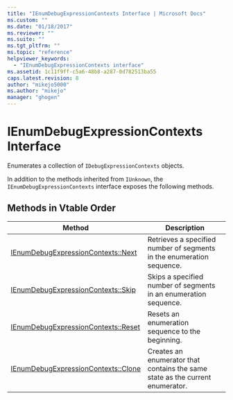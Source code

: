```yaml
---
title: "IEnumDebugExpressionContexts Interface | Microsoft Docs"
ms.custom: ""
ms.date: "01/18/2017"
ms.reviewer: ""
ms.suite: ""
ms.tgt_pltfrm: ""
ms.topic: "reference"
helpviewer_keywords:
  - "IEnumDebugExpressionContexts interface"
ms.assetid: 1c11f9ff-c5a6-48b8-a287-0d782513ba55
caps.latest.revision: 8
author: "mikejo5000"
ms.author: "mikejo"
manager: "ghogen"
---
```

# IEnumDebugExpressionContexts Interface
Enumerates a collection of `IDebugExpressionContexts` objects.

 In addition to the methods inherited from `IUnknown`, the `IEnumDebugExpressionContexts` interface exposes the following methods.

## Methods in Vtable Order

|Method|Description|
|------------|-----------------|
|[IEnumDebugExpressionContexts::Next](../../winscript/reference/ienumdebugexpressioncontexts-next.md)|Retrieves a specified number of segments in the enumeration sequence.|
|[IEnumDebugExpressionContexts::Skip](../../winscript/reference/ienumdebugexpressioncontexts-skip.md)|Skips a specified number of segments in an enumeration sequence.|
|[IEnumDebugExpressionContexts::Reset](../../winscript/reference/ienumdebugexpressioncontexts-reset.md)|Resets an enumeration sequence to the beginning.|
|[IEnumDebugExpressionContexts::Clone](../../winscript/reference/ienumdebugexpressioncontexts-clone.md)|Creates an enumerator that contains the same state as the current enumerator.|